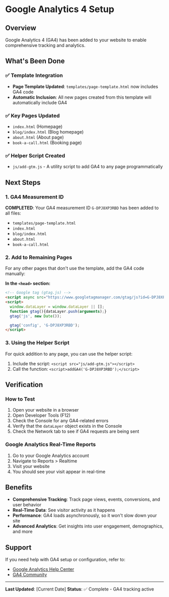 # Google Analytics 4 Setup

## Overview
Google Analytics 4 (GA4) has been added to your website to enable comprehensive tracking and analytics.

## What's Been Done

### ✅ Template Integration
- **Page Template Updated**: `templates/page-template.html` now includes GA4 code
- **Automatic Inclusion**: All new pages created from this template will automatically include GA4

### ✅ Key Pages Updated
- `index.html` (Homepage)
- `blog/index.html` (Blog homepage)
- `about.html` (About page)
- `book-a-call.html` (Booking page)

### ✅ Helper Script Created
- `js/add-gtm.js` - A utility script to add GA4 to any page programmatically

## Next Steps

### 1. GA4 Measurement ID
**COMPLETED**: Your GA4 measurement ID `G-DPJ8XP3RBD` has been added to all files:

- `templates/page-template.html`
- `index.html`
- `blog/index.html`
- `about.html`
- `book-a-call.html`

### 2. Add to Remaining Pages
For any other pages that don't use the template, add the GA4 code manually:

**In the `<head>` section:**
```html
<!-- Google tag (gtag.js) -->
<script async src="https://www.googletagmanager.com/gtag/js?id=G-DPJ8XP3RBD"></script>
<script>
  window.dataLayer = window.dataLayer || [];
  function gtag(){dataLayer.push(arguments);}
  gtag('js', new Date());

  gtag('config', 'G-DPJ8XP3RBD');
</script>
```

### 3. Using the Helper Script
For quick addition to any page, you can use the helper script:

1. Include the script: `<script src="js/add-gtm.js"></script>`
2. Call the function: `<script>addGA4('G-DPJ8XP3RBD');</script>`

## Verification

### How to Test
1. Open your website in a browser
2. Open Developer Tools (F12)
3. Check the Console for any GA4-related errors
4. Verify that the `dataLayer` object exists in the Console
5. Check the Network tab to see if GA4 requests are being sent

### Google Analytics Real-Time Reports
1. Go to your Google Analytics account
2. Navigate to Reports > Realtime
3. Visit your website
4. You should see your visit appear in real-time

## Benefits

- **Comprehensive Tracking**: Track page views, events, conversions, and user behavior
- **Real-Time Data**: See visitor activity as it happens
- **Performance**: GA4 loads asynchronously, so it won't slow down your site
- **Advanced Analytics**: Get insights into user engagement, demographics, and more

## Support

If you need help with GA4 setup or configuration, refer to:
- [Google Analytics Help Center](https://support.google.com/analytics/)
- [GA4 Community](https://support.google.com/analytics/community)

---

**Last Updated**: [Current Date]
**Status**: ✅ Complete - GA4 tracking active 